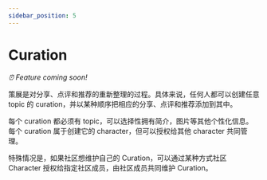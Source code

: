 ```yaml
---
sidebar_position: 5
---
```


# Curation

<i>⏰ Feature coming soon!</i>

策展是对分享、点评和推荐的重新整理的过程。具体来说，任何人都可以创建任意 topic 的 curation，并以某种顺序把相应的分享、点评和推荐添加到其中。

每个 curation 都必须有 topic，可以选择性拥有简介，图片等其他个性化信息。每个 curation 属于创建它的 character，但可以授权给其他 character 共同管理。

特殊情况是，如果社区想维护自己的 Curation，可以通过某种方式社区 Character 授权给指定社区成员，由社区成员共同维护 Curation。
